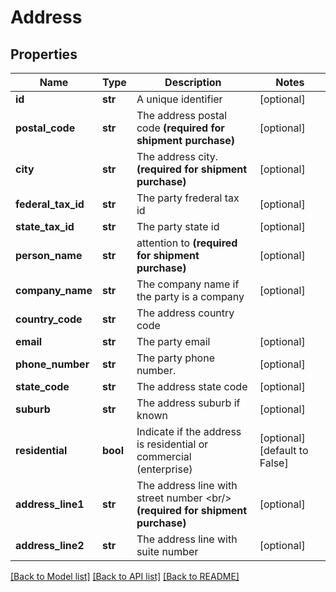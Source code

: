 # Address

## Properties
Name | Type | Description | Notes
------------ | ------------- | ------------- | -------------
**id** | **str** | A unique identifier | [optional] 
**postal_code** | **str** |  The address postal code  **(required for shipment purchase)**  | [optional] 
**city** | **str** |  The address city.  **(required for shipment purchase)**  | [optional] 
**federal_tax_id** | **str** | The party frederal tax id | [optional] 
**state_tax_id** | **str** | The party state id | [optional] 
**person_name** | **str** |  attention to  **(required for shipment purchase)**  | [optional] 
**company_name** | **str** | The company name if the party is a company | [optional] 
**country_code** | **str** | The address country code | 
**email** | **str** | The party email | [optional] 
**phone_number** | **str** | The party phone number. | [optional] 
**state_code** | **str** | The address state code | [optional] 
**suburb** | **str** | The address suburb if known | [optional] 
**residential** | **bool** | Indicate if the address is residential or commercial (enterprise) | [optional] [default to False]
**address_line1** | **str** |  The address line with street number &lt;br/&gt; **(required for shipment purchase)**  | [optional] 
**address_line2** | **str** | The address line with suite number | [optional] 

[[Back to Model list]](../README.md#documentation-for-models) [[Back to API list]](../README.md#documentation-for-api-endpoints) [[Back to README]](../README.md)

